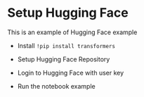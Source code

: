 # Setup Hugging Face

This is an example of Hugging Face example

- Install 
 `!pip install transformers`

- Setup Hugging Face Repository

- Login to Hugging Face with user key

- Run the  notebook example




